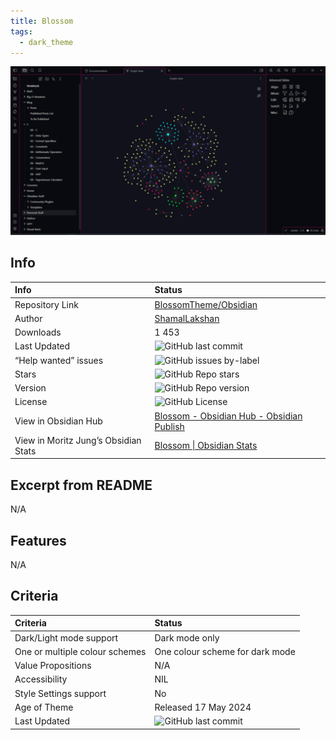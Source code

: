 ```yaml
---
title: Blossom
tags:
  - dark_theme
---
```


<img alt="Blossom Theme Screenshot" src="https://raw.githubusercontent.com/BlossomTheme/Obsidian/refs/heads/master/screenshot01.png">

## Info

| Info                                 | Status                                                                                                                                                                                                         |
| :----------------------------------- | :------------------------------------------------------------------------------------------------------------------------------------------------------------------------------------------------------------- |
| Repository Link                      | [BlossomTheme/Obsidian](https://github.com/BlossomTheme/Obsidian)                                                                                                                                              |
| Author                               | [ShamalLakshan](https://github.com/ShamalLakshan)                                                                                                                                                              |
| Downloads                            | 1 453                                                                                                                                                                                                          |
| Last Updated                         | <img alt="GitHub last commit" src="https://img.shields.io/github/last-commit/BlossomTheme/Obsidian?color=573E7A&amp;label=last%20update&amp;logo=github&amp;style=for-the-badge" referrerpolicy="no-referrer"> |
| “Help wanted” issues                 | <img alt="GitHub issues by-label" src="https://img.shields.io/github/issues/BlossomTheme/Obsidian/help%20wanted?color=573E7A&amp;logo=github&amp;style=for-the-badge" referrerpolicy="no-referrer">            |
| Stars                                | <img alt="GitHub Repo stars" src="https://img.shields.io/github/stars/BlossomTheme/Obsidian?color=573E7A&amp;logo=github&amp;style=for-the-badge" referrerpolicy="no-referrer">                                |
| Version                              | <img alt="GitHub Repo version" src="https://img.shields.io/github/v/release/BlossomTheme/Obsidian?color=573E7A&amp;logo=github&amp;style=for-the-badge&sort=semver" referrerpolicy="no-referrer">              |
| License                              | <img alt="GitHub License" src="https://img.shields.io/github/license/BlossomTheme/Obsidian?style=for-the-badge" referrerpolicy="noreferrer">                                                                   |
| View in Obsidian Hub                 | [Blossom \- Obsidian Hub \- Obsidian Publish](https://publish.obsidian.md/hub/02+-+Community+Expansions/02.05+All+Community+Expansions/Themes/Blossom)                                                         |
| View in Moritz Jung’s Obsidian Stats | [Blossom \| Obsidian Stats](https://www.moritzjung.dev/obsidian-stats/themes/blossom/)                                                                                                                         |

## Excerpt from README

N/A

## Features

N/A

## Criteria

| Criteria                       | Status                                                                                                                                                                                                         |
| :----------------------------- | :------------------------------------------------------------------------------------------------------------------------------------------------------------------------------------------------------------- |
| Dark/Light mode support        | Dark mode only                                                                                                                                                                                                 |
| One or multiple colour schemes | One colour scheme for dark mode                                                                                                                                                                                |
| Value Propositions             | N/A                                                                                                                                                                                                            |
| Accessibility                  | NIL                                                                                                                                                                                                            |
| Style Settings support         | No                                                                                                                                                                                                             |
| Age of Theme                   | Released 17 May 2024                                                                                                                                                                                           |
| Last Updated                   | <img alt="GitHub last commit" src="https://img.shields.io/github/last-commit/BlossomTheme/Obsidian?color=573E7A&amp;label=last%20update&amp;logo=github&amp;style=for-the-badge" referrerpolicy="no-referrer"> |
